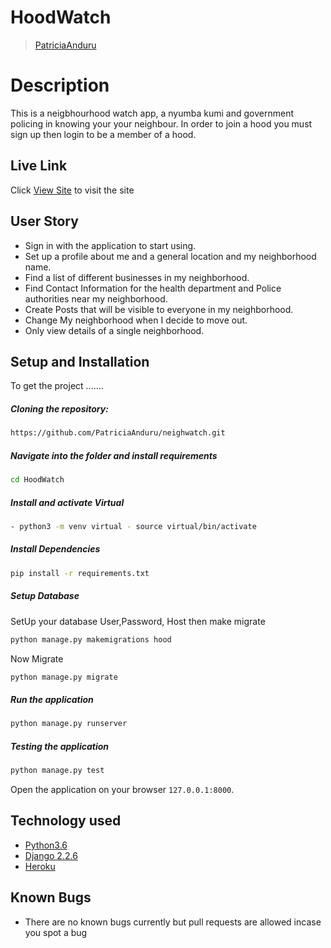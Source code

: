 # HoodWatch

>[PatriciaAnduru](https://github.com/PatriciaAnduru)

  
# Description  
This is a neigbhourhood watch app, a nyumba kumi and government policing in knowing your your neighbour. In order to join a hood you must sign up then login to be a member of a hood. 

##  Live Link  
 Click [View Site](https://hoodiewatch.herokuapp.com/)  to visit the site


## User Story  
  
* Sign in with the application to start using.
* Set up a profile about me and a general location and my neighborhood name.
* Find a list of different businesses in my neighborhood.
* Find Contact Information for the health department and Police authorities near my neighborhood.
* Create Posts that will be visible to everyone in my neighborhood.
* Change My neighborhood when I decide to move out.
* Only view details of a single neighborhood.

  
## Setup and Installation  
To get the project .......  
  
##### Cloning the repository:  
 ```bash 
https://github.com/PatriciaAnduru/neighwatch.git
```
##### Navigate into the folder and install requirements  
 ```bash 
cd HoodWatch 
```
##### Install and activate Virtual  
 ```bash 
- python3 -m venv virtual - source virtual/bin/activate  
```  
##### Install Dependencies  
 ```bash 
 pip install -r requirements.txt 
```  
 ##### Setup Database  
  SetUp your database User,Password, Host then make migrate  
 ```bash 
python manage.py makemigrations hood
 ``` 
 Now Migrate  
 ```bash 
 python manage.py migrate 
```
##### Run the application  
 ```bash 
 python manage.py runserver 
``` 
##### Testing the application  
 ```bash 
 python manage.py test 
```
Open the application on your browser `127.0.0.1:8000`.  

## Technology used  
  
* [Python3.6](https://www.python.org/)  
* [Django 2.2.6](https://docs.djangoproject.com/en/2.2/)  
* [Heroku](https://heroku.com)  
  
    
## Known Bugs  
* There are no known bugs currently but pull requests are allowed incase you spot a bug  
  
 
